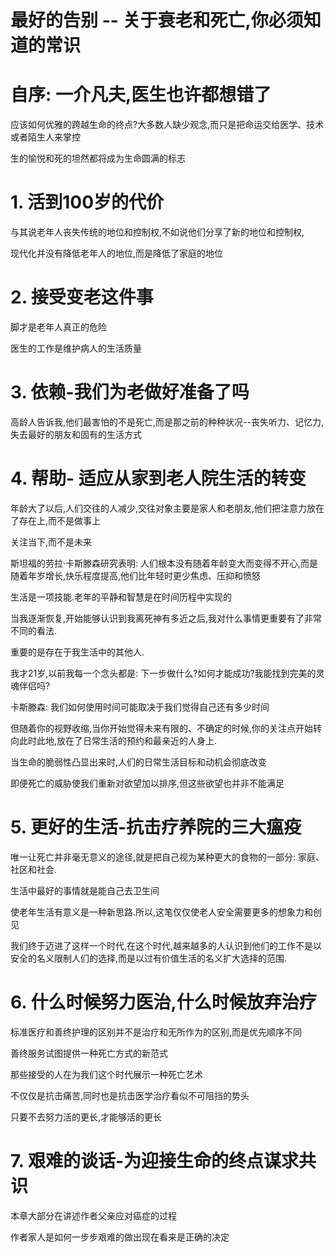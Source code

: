 # 最好的告别 -- 关于衰老和死亡,你必须知道的常识

# 自序: 一介凡夫,医生也许都想错了

应该如何优雅的跨越生命的终点?大多数人缺少观念,而只是把命运交给医学、技术或者陌生人来掌控

生的愉悦和死的坦然都将成为生命圆满的标志

# 1. 活到100岁的代价

与其说老年人丧失传统的地位和控制权,不如说他们分享了新的地位和控制权,

现代化并没有降低老年人的地位,而是降低了家庭的地位

# 2. 接受变老这件事

脚才是老年人真正的危险

医生的工作是维护病人的生活质量

# 3. 依赖-我们为老做好准备了吗

高龄人告诉我,他们最害怕的不是死亡,而是那之前的种种状况--丧失听力、记忆力,失去最好的朋友和固有的生活方式

# 4. 帮助- 适应从家到老人院生活的转变

年龄大了以后,人们交往的人减少,交往对象主要是家人和老朋友,他们把注意力放在了存在上,而不是做事上

关注当下,而不是未来

斯坦福的劳拉·卡斯滕森研究表明: 人们根本没有随着年龄变大而变得不开心,而是随着年岁增长,快乐程度提高,他们比年轻时更少焦虑、压抑和愤怒

生活是一项技能.老年的平静和智慧是在时间历程中实现的

当我逐渐恢复,开始能够认识到我离死神有多近之后,我对什么事情更重要有了非常不同的看法.

重要的是存在于我生活中的其他人.

我才21岁,以前我每一个念头都是: 下一步做什么?如何才能成功?我能找到完美的灵魂伴侣吗?

卡斯滕森: 我们如何使用时间可能取决于我们觉得自己还有多少时间

但随着你的视野收缩,当你开始觉得未来有限的、不确定的时候,你的关注点开始转向此时此地,放在了日常生活的预约和最亲近的人身上.

当生命的脆弱性凸显出来时,人们的日常生活目标和动机会彻底改变

即便死亡的威胁使我们重新对欲望加以排序,但这些欲望也并非不能满足

# 5. 更好的生活-抗击疗养院的三大瘟疫

唯一让死亡并非毫无意义的途径,就是把自己视为某种更大的食物的一部分: 家庭、社区和社会.

生活中最好的事情就是能自己去卫生间

使老年生活有意义是一种新思路.所以,这笔仅仅使老人安全需要更多的想象力和创见

我们终于迈进了这样一个时代,在这个时代,越来越多的人认识到他们的工作不是以安全的名义限制人们的选择,而是以过有价值生活的名义扩大选择的范围.

# 6. 什么时候努力医治,什么时候放弃治疗

标准医疗和善终护理的区别并不是治疗和无所作为的区别,而是优先顺序不同

善终服务试图提供一种死亡方式的新范式

那些接受的人在为我们这个时代展示一种死亡艺术

不仅仅是抗击痛苦,同时也是抗击医学治疗看似不可阻挡的势头

只要不去努力活的更长,才能够活的更长

# 7. 艰难的谈话-为迎接生命的终点谋求共识

本章大部分在讲述作者父亲应对癌症的过程

作者家人是如何一步步艰难的做出现在看来是正确的决定
